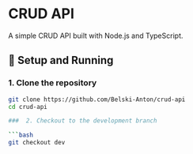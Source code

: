 # CRUD API

A simple CRUD API built with Node.js and TypeScript.

## 🚀 Setup and Running

### 1. Clone the repository

```bash
git clone https://github.com/Belski-Anton/crud-api
cd crud-api

###  2. Checkout to the development branch

```bash
git checkout dev
